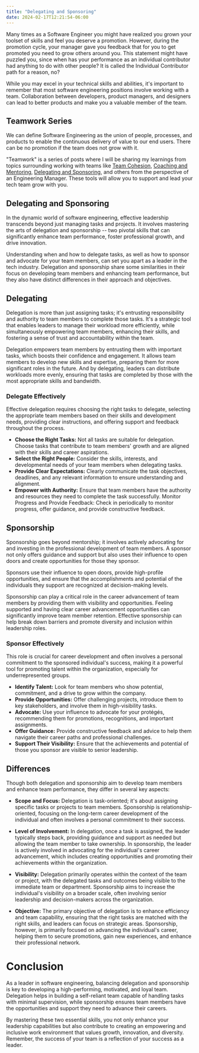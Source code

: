 ```yaml
---
title: "Delegating and Sponsoring"
date: 2024-02-17T12:21:54-06:00
---
```


Many times as a Software Engineer you might have realized you grown your toolset of skills and feel you deserve a promotion. However, during the promotion cycle, your manager gave you feedback that for you to get promoted you need to grow others around you. This statement might have puzzled you, since when has your performance as an individual contributor had anything to do with other people? It is called the Individual Contributor path for a reason, no?

While you may excel in your technical skills and abilities, it's important to remember that most software engineering positions involve working with a team. Collaboration between developers, product managers, and designers can lead to better products and make you a valuable member of the team.

## Teamwork Series

We can define Software Engineering as the union of people, processes, and products to enable the continuous delivery of value to our end users. There can be no promotion if the team does not grow with it.

"Teamwork" is a series of posts where I will be sharing my learnings from topics surrounding working with teams like [Team Cohesion](/posts/teamwork-collaboration), [Coaching and Mentoring](/posts/mentoring-coaching-sponsorship), [Delegating and Sponsoring](/posts/delegating-sponsoring), and others from the perspective of an Engineering Manager. These tools will allow you to support and lead your tech team grow with you.

## Delegating and Sponsoring

In the dynamic world of software engineering, effective leadership transcends beyond just managing tasks and projects. It involves mastering the arts of delegation and sponsorship -- two pivotal skills that can significantly enhance team performance, foster professional growth, and drive innovation.

Understanding when and how to delegate tasks, as well as how to sponsor and advocate for your team members, can set you apart as a leader in the tech industry. Delegation and sponsorship share some similarities in their focus on developing team members and enhancing team performance, but they also have distinct differences in their approach and objectives.

## Delegating
Delegation is more than just assigning tasks; it's entrusting responsibility and authority to team members to complete those tasks. It's a strategic tool that enables leaders to manage their workload more efficiently, while simultaneously empowering team members, enhancing their skills, and fostering a sense of trust and accountability within the team.

Delegation empowers team members by entrusting them with important tasks, which boosts their confidence and engagement. It allows team members to develop new skills and expertise, preparing them for more significant roles in the future. And by delegating, leaders can distribute workloads more evenly, ensuring that tasks are completed by those with the most appropriate skills and bandwidth.

### Delegate Effectively

Effective delegation requires choosing the right tasks to delegate, selecting the appropriate team members based on their skills and development needs, providing clear instructions, and offering support and feedback throughout the process.

- **Choose the Right Tasks:** Not all tasks are suitable for delegation. Choose tasks that contribute to team members' growth and are aligned with their skills and career aspirations.
- **Select the Right People:** Consider the skills, interests, and developmental needs of your team members when delegating tasks.
- **Provide Clear Expectations:** Clearly communicate the task objectives, deadlines, and any relevant information to ensure understanding and alignment.
- **Empower with Authority:** Ensure that team members have the authority and resources they need to complete the task successfully.
Monitor Progress and Provide Feedback: Check in periodically to monitor progress, offer guidance, and provide constructive feedback.

## Sponsorship
Sponsorship goes beyond mentorship; it involves actively advocating for and investing in the professional development of team members. A sponsor not only offers guidance and support but also uses their influence to open doors and create opportunities for those they sponsor.

Sponsors use their influence to open doors, provide high-profile opportunities, and ensure that the accomplishments and potential of the individuals they support are recognized at decision-making levels.

Sponsorship can play a critical role in the career advancement of team members by providing them with visibility and opportunities. Feeling supported and having clear career advancement opportunities can significantly improve team member retention. Effective sponsorship can help break down barriers and promote diversity and inclusion within leadership roles.

### Sponsor Effectively

This role is crucial for career development and often involves a personal commitment to the sponsored individual's success, making it a powerful tool for promoting talent within the organization, especially for underrepresented groups.

- **Identify Talent:** Look for team members who show potential, commitment, and a drive to grow within the company.
- **Provide Opportunities:** Offer challenging projects, introduce them to key stakeholders, and involve them in high-visibility tasks.
- **Advocate:** Use your influence to advocate for your protégés, recommending them for promotions, recognitions, and important assignments.
- **Offer Guidance:** Provide constructive feedback and advice to help them navigate their career paths and professional challenges.
- **Support Their Visibility:** Ensure that the achievements and potential of those you sponsor are visible to senior leadership.

## Differences
Though both delegation and sponsorship aim to develop team members and enhance team performance, they differ in several key aspects:

- **Scope and Focus:** Delegation is task-oriented; it's about assigning specific tasks or projects to team members. Sponsorship is relationship-oriented, focusing on the long-term career development of the individual and often involves a personal commitment to their success.

- **Level of Involvement:** In delegation, once a task is assigned, the leader typically steps back, providing guidance and support as needed but allowing the team member to take ownership. In sponsorship, the leader is actively involved in advocating for the individual's career advancement, which includes creating opportunities and promoting their achievements within the organization.

- **Visibility:** Delegation primarily operates within the context of the team or project, with the delegated tasks and outcomes being visible to the immediate team or department. Sponsorship aims to increase the individual's visibility on a broader scale, often involving senior leadership and decision-makers across the organization.

- **Objective:** The primary objective of delegation is to enhance efficiency and team capability, ensuring that the right tasks are matched with the right skills, and leaders can focus on strategic areas. Sponsorship, however, is primarily focused on advancing the individual's career, helping them to secure promotions, gain new experiences, and enhance their professional network.

# Conclusion

As a leader in software engineering, balancing delegation and sponsorship is key to developing a high-performing, motivated, and loyal team. Delegation helps in building a self-reliant team capable of handling tasks with minimal supervision, while sponsorship ensures team members have the opportunities and support they need to advance their careers.

By mastering these two essential skills, you not only enhance your leadership capabilities but also contribute to creating an empowering and inclusive work environment that values growth, innovation, and diversity. Remember, the success of your team is a reflection of your success as a leader.